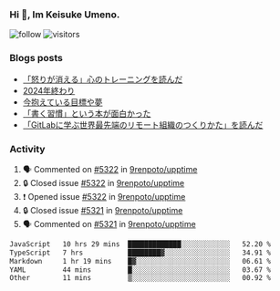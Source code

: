 ### Hi 👋, Im Keisuke Umeno.

<!--
**9renpoto/9renpoto** is a ✨ _special_ ✨ repository because its `README.md` (this file) appears on your GitHub profile.

Here are some ideas to get you started:

- 🔭 I’m currently working on ...
- 🌱 I’m currently learning ...
- 👯 I’m looking to collaborate on ...
- 🤔 I’m looking for help with ...
- 💬 Ask me about ...
- 📫 How to reach me: ...
- 😄 Pronouns: ...
- ⚡ Fun fact: ...
-->

![follow](https://img.shields.io/github/followers/9renpoto?label=Follow&style=social)
![visitors](https://komarev.com/ghpvc/?username=9renpoto&label=Profile%20views&color=0e75b6&style=flat)

### Blogs posts

<!-- BLOG-POST-LIST:START -->
- [「怒りが消える」心のトレーニングを読んだ](https://9renpoto.win/entry/2025/02/01/anger-management)
- [2024年終わり](https://9renpoto.win/entry/2024/12/31/2024-end)
- [今抱えている目標や夢](https://9renpoto.win/entry/2024/12/02/objective)
- [「書く習慣」という本が面白かった](https://9renpoto.win/entry/2024/11/11/leave_a_feeling_sad)
- [「GitLabに学ぶ世界最先端のリモート組織のつくりかた」を読んだ](https://9renpoto.win/entry/2024/09/10/remote_organization)
<!-- BLOG-POST-LIST:END -->

### Activity

<!--START_SECTION:activity-->
1. 🗣 Commented on [#5322](https://github.com/9renpoto/upptime/issues/5322#issuecomment-2630497819) in [9renpoto/upptime](https://github.com/9renpoto/upptime)
2. 🔒 Closed issue [#5322](https://github.com/9renpoto/upptime/issues/5322) in [9renpoto/upptime](https://github.com/9renpoto/upptime)
3. ❗ Opened issue [#5322](https://github.com/9renpoto/upptime/issues/5322) in [9renpoto/upptime](https://github.com/9renpoto/upptime)
4. 🔒 Closed issue [#5321](https://github.com/9renpoto/upptime/issues/5321) in [9renpoto/upptime](https://github.com/9renpoto/upptime)
5. 🗣 Commented on [#5321](https://github.com/9renpoto/upptime/issues/5321#issuecomment-2630263907) in [9renpoto/upptime](https://github.com/9renpoto/upptime)
<!--END_SECTION:activity-->

<!--START_SECTION:waka-->

```txt
JavaScript   10 hrs 29 mins  █████████████░░░░░░░░░░░░   52.20 %
TypeScript   7 hrs           ████████▓░░░░░░░░░░░░░░░░   34.91 %
Markdown     1 hr 19 mins    █▓░░░░░░░░░░░░░░░░░░░░░░░   06.61 %
YAML         44 mins         █░░░░░░░░░░░░░░░░░░░░░░░░   03.67 %
Other        11 mins         ▒░░░░░░░░░░░░░░░░░░░░░░░░   00.92 %
```

<!--END_SECTION:waka-->
